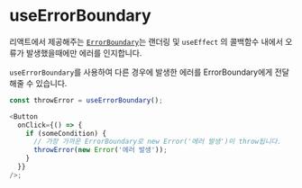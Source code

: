 # useErrorBoundary

리액트에서 제공해주는 [`ErrorBoundary`](https://ko.reactjs.org/docs/error-boundaries.html#gatsby-focus-wrapper)는 랜더링 및 `useEffect` 의 콜백함수 내에서 오류가 발생했을때에만 에러를 인지합니다.

`useErrorBoundary`를 사용하여 다른 경우에 발생한 에러를 ErrorBoundary에게 전달해줄 수 있습니다.

```typescript
const throwError = useErrorBoundary();

<Button
  onClick={() => {
    if (someCondition) {
      // 가장 가까운 ErrorBoundary로 new Error('에러 발생')이 throw됩니다.
      throwError(new Error('에러 발생'));
    }
  }}
/>;
```
